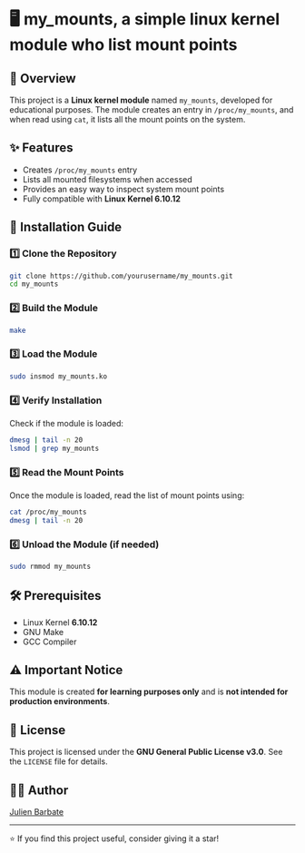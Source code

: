 # 🖥️ my_mounts, a simple linux kernel module who list mount points

## 📌 Overview

This project is a **Linux kernel module** named `my_mounts`, developed for educational purposes. The module creates an entry in `/proc/my_mounts`, and when read using `cat`, it lists all the mount points on the system.

## ✨ Features

- Creates `/proc/my_mounts` entry
- Lists all mounted filesystems when accessed
- Provides an easy way to inspect system mount points
- Fully compatible with **Linux Kernel 6.10.12**

## 🚀 Installation Guide

### 1️⃣ Clone the Repository

```sh
git clone https://github.com/yourusername/my_mounts.git
cd my_mounts
```

### 2️⃣ Build the Module

```sh
make
```

### 3️⃣ Load the Module

```sh
sudo insmod my_mounts.ko
```

### 4️⃣ Verify Installation

Check if the module is loaded:

```sh
dmesg | tail -n 20
lsmod | grep my_mounts
```

### 5️⃣ Read the Mount Points

Once the module is loaded, read the list of mount points using:

```sh
cat /proc/my_mounts
dmesg | tail -n 20
```

### 6️⃣ Unload the Module (if needed)

```sh
sudo rmmod my_mounts
```

## 🛠️ Prerequisites

- Linux Kernel **6.10.12**
- GNU Make
- GCC Compiler

## ⚠️ Important Notice

This module is created **for learning purposes only** and is **not intended for production environments**.

## 📜 License

This project is licensed under the **GNU General Public License v3.0**. See the `LICENSE` file for details.

## 👨‍💻 Author

[Julien Barbate](https://github.com/NeilRbate)

---
⭐ If you find this project useful, consider giving it a star!


